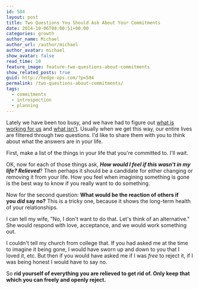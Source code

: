 ```yaml
---
id: 584
layout: post
title: Two Questions You Should Ask About Your Commitments
date: 2014-10-06T08:00:51+00:00
categories: growth
author_name: Michael
author_url: /author/michael
author_avatar: michael
show_avatar: false
read_time: 10
feature_image: feature-two-questions-about-commitments 
show_related_posts: true 
guid: http://hedge-ops.com/?p=584
permalink: /two-questions-about-commitments/
tags:
  - commitments
  - introspection
  - planning
---
```

Lately we have been too busy, and we have had to figure out [what is working for us](/achievable-contentment/ "Achievable Contentment") and [what isn't](/failure-the-catalyst/ "Failure the Catalyst"). Usually when we get this way, our entire lives are filtered through two questions. I'd like to share them with you to think about what the answers are in your life.<!--more-->

First, make a list of the things in your life that you're committed to. I'll wait.

OK, now for each of those things ask, **_How would I feel if this wasn't in my life? Relieved_**? Then perhaps it should be a candidate for either changing or removing it from your life. How you feel when imagining something is gone is the best way to know if you really want to do something.

Now for the second question: **What would be the reaction of others if you _did_ say no?** This is a tricky one, because it shows the long-term health of your relationships.

I can tell my wife, "No, I don't want to do that. Let's think of an alternative." She would respond with love, acceptance, and we would work something out.

I couldn't tell my church from college that. If you had asked me at the time to imagine it being gone, I would have sworn up and down to you that I loved it, etc. But then if you would have asked me if I was _free_ to reject it, if I was being honest I would have to say no.

So **rid yourself of everything you are relieved to get rid of. Only keep that which you can freely and openly reject.**